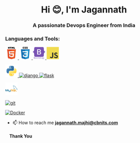 <h1 align="center">Hi 😊, I'm Jagannath</h1>
<h3 align="center">A passionate Devops Engineer from India</h3>


<!-- <p align="left"> <img src="https://komarev.com/ghpvc/?username=jagannath-github&label=Profile%20views&color=0e75b6&style=flat" alt="jagannath-github" /> </p> -->

<!-- <p align="left"> <a href="https://github.com/ryo-ma/github-profile-trophy"><img src="https://github-profile-trophy.vercel.app/?username=jagannath-github" alt="jagannath-github" /></a> </p> -->

<!-- <p align="left"> <a href="https://twitter.com/" target="blank"><img src="https://img.shields.io/twitter/follow/?logo=twitter&style=for-the-badge" alt="" /></a> </p> -->


<h3 align="left">Languages and Tools:</h3>

<p align="left">

<a href="https://www.w3.org/html/" target="_blank" rel="noreferrer"> <img src="https://raw.githubusercontent.com/devicons/devicon/master/icons/html5/html5-original-wordmark.svg" alt="html5" width="40" height="40"/> </a>
<a href="https://www.w3schools.com/css/" target="_blank" rel="noreferrer"> <img src="https://raw.githubusercontent.com/devicons/devicon/master/icons/css3/css3-original-wordmark.svg" alt="css3" width="40" height="40"/> </a>
<a href="https://getbootstrap.com" target="_blank" rel="noreferrer"> <img src="https://raw.githubusercontent.com/devicons/devicon/master/icons/bootstrap/bootstrap-plain-wordmark.svg" alt="bootstrap" width="40" height="40"/> </a>
<a href="https://developer.mozilla.org/en-US/docs/Web/JavaScript" target="_blank" rel="noreferrer"> <img src="https://raw.githubusercontent.com/devicons/devicon/master/icons/javascript/javascript-original.svg" alt="javascript" width="40" height="40"/> </a>

<a href="https://www.python.org" target="_blank" rel="noreferrer"> <img src="https://raw.githubusercontent.com/devicons/devicon/master/icons/python/python-original.svg" alt="python" width="40" height="40"/> </a>
<a href="https://www.djangoproject.com/" target="_blank" rel="noreferrer"> <img src="https://static.djangoproject.com/img/logos/django-logo-positive.png" alt="django" width="80" height="35"/> </a>
<a href="https://flask.palletsprojects.com" target="_blank" rel="noreferrer"> <img src="https://upload.wikimedia.org/wikipedia/commons/3/3c/Flask_logo.svg" alt="flask" width="54" height="30"/> </a>

<a href="https://www.mysql.com/" target="_blank" rel="noreferrer"> <img src="https://raw.githubusercontent.com/devicons/devicon/master/icons/mysql/mysql-original-wordmark.svg" alt="mysql" width="40" height="40"/> </a>

<a href="https://git-scm.com/" target="_blank" rel="noreferrer"> <img src="https://www.vectorlogo.zone/logos/git-scm/git-scm-icon.svg" alt="git" width="40" height="40"/> </a>

<a href="https://www.docker.com" target="_blank" rel="noreferrer"> <img src="https://www.docker.com/wp-content/uploads/2022/03/vertical-logo-monochromatic.png" alt="Docker" width="50" height="50"/> </a></p>


<!-- <h3 align="left">Connect with me:</h3>
<p align="left">
<a href="https://linkedin.com/in/jagannath-majhi" target="blank"><img align="center" src="https://raw.githubusercontent.com/rahuldkjain/github-profile-readme-generator/master/src/images/icons/Social/linked-in-alt.svg" alt="jagannath-majhi" height="30" width="40" /></a>
</p> -->


- 📫 How to reach me **jagannath.majhi@cbnits.com**

<h4>&nbsp &nbsp Thank You</h4>

